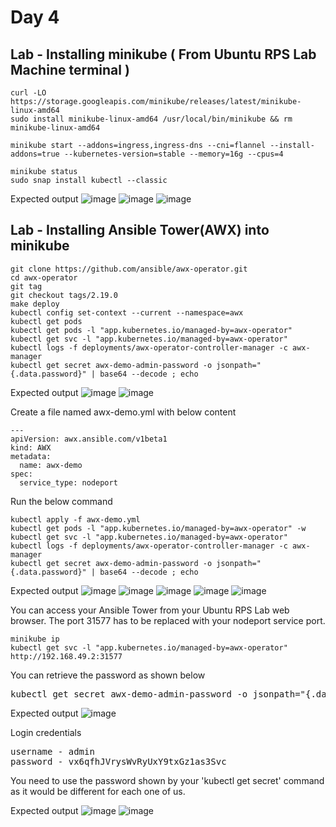 # Day 4

## Lab - Installing minikube ( From Ubuntu RPS Lab Machine terminal )
```
curl -LO https://storage.googleapis.com/minikube/releases/latest/minikube-linux-amd64
sudo install minikube-linux-amd64 /usr/local/bin/minikube && rm minikube-linux-amd64

minikube start --addons=ingress,ingress-dns --cni=flannel --install-addons=true --kubernetes-version=stable --memory=16g --cpus=4

minikube status
sudo snap install kubectl --classic
```

Expected output
![image](https://github.com/user-attachments/assets/3ea99c25-6172-48bf-be03-e9d853a42db0)
![image](https://github.com/user-attachments/assets/c3109110-4da0-4ffb-9ecc-95d62ad3b5bc)
![image](https://github.com/user-attachments/assets/5f9c89c7-f7b9-482d-8095-a8d786f82d8e)


## Lab - Installing Ansible Tower(AWX) into minikube
```
git clone https://github.com/ansible/awx-operator.git
cd awx-operator
git tag
git checkout tags/2.19.0
make deploy
kubectl config set-context --current --namespace=awx
kubectl get pods
kubectl get pods -l "app.kubernetes.io/managed-by=awx-operator"
kubectl get svc -l "app.kubernetes.io/managed-by=awx-operator"
kubectl logs -f deployments/awx-operator-controller-manager -c awx-manager
kubectl get secret awx-demo-admin-password -o jsonpath="{.data.password}" | base64 --decode ; echo
```

Expected output
![image](https://github.com/user-attachments/assets/e9f80b39-63c0-471d-9045-0c5cfc787c74)
![image](https://github.com/user-attachments/assets/da57f005-fa4c-45aa-a217-c14fbbc52d43)

Create a file named awx-demo.yml with below content
```
---
apiVersion: awx.ansible.com/v1beta1
kind: AWX
metadata:
  name: awx-demo
spec:
  service_type: nodeport
```

Run the below command
```
kubectl apply -f awx-demo.yml
kubectl get pods -l "app.kubernetes.io/managed-by=awx-operator" -w
kubectl get svc -l "app.kubernetes.io/managed-by=awx-operator"
kubectl logs -f deployments/awx-operator-controller-manager -c awx-manager
kubectl get secret awx-demo-admin-password -o jsonpath="{.data.password}" | base64 --decode ; echo
```

Expected output
![image](https://github.com/user-attachments/assets/aa3b0fb3-234d-4ef4-8a14-78b0d21e466a)
![image](https://github.com/user-attachments/assets/a12ac0ce-266f-452e-b972-76e765313b67)
![image](https://github.com/user-attachments/assets/19c90fda-141e-4a2e-9dbf-4e993b4b8c3f)
![image](https://github.com/user-attachments/assets/e4359237-e11e-4400-a342-090657c4bb3f)
![image](https://github.com/user-attachments/assets/56258bb5-960d-4bbd-af07-c37f9c013d37)

You can access your Ansible Tower from your Ubuntu RPS Lab web browser.  The port 31577 has to be replaced with your nodeport service port.
```
minikube ip
kubectl get svc -l "app.kubernetes.io/managed-by=awx-operator"
http://192.168.49.2:31577
```
You can retrieve the password as shown below
<pre>
kubectl get secret awx-demo-admin-password -o jsonpath="{.data.password}" | base64 --decode ; echo  
</pre>
Expected output
![image](https://github.com/user-attachments/assets/f7e5dd87-06a9-4f36-8cc9-69d1ffcd2b4a)

Login credentials
<pre>
username - admin
password - vx6qfhJVrysWvRyUxY9txGz1as3Svc
</pre>
You need to use the password shown by your 'kubectl get secret' command as it would be different for each one of us.

Expected output
![image](https://github.com/user-attachments/assets/cae5bc28-86dc-4794-bdfd-c67f262ba256)
![image](https://github.com/user-attachments/assets/72be4d3e-85d9-44af-a5d8-3cab534e446e)
